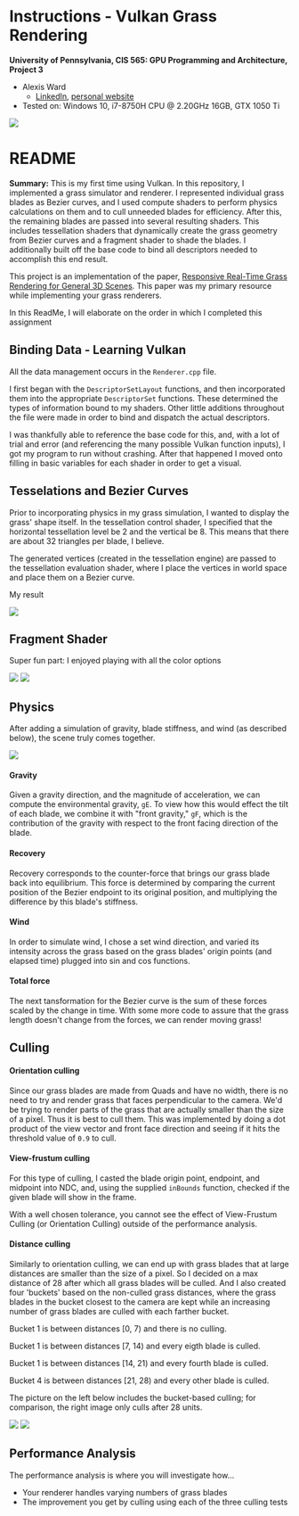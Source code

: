 Instructions - Vulkan Grass Rendering
========================

**University of Pennsylvania, CIS 565: GPU Programming and Architecture, Project 3**

* Alexis Ward
  * [LinkedIn](https://www.linkedin.com/in/alexis-ward47/), [personal website](https://www.alexis-ward.tech/)
* Tested on: Windows 10, i7-8750H CPU @ 2.20GHz 16GB, GTX 1050 Ti 

![](img/main.gif)

# README

**Summary:**
This is my first time using Vulkan. In this repository, I implemented a grass simulator and renderer. I represented individual grass blades as Bezier curves, and I used compute shaders to perform physics calculations on them and to cull unneeded blades for efficiency. After this, the remaining blades are passed into several resulting shaders. This includes tessellation shaders that dynamically create the grass geometry from Bezier curves and a fragment shader to shade the blades. I additionally built off the base code to bind all descriptors needed to accomplish this end result.

This project is an implementation of the paper, [Responsive Real-Time Grass Rendering for General 3D Scenes](https://www.cg.tuwien.ac.at/research/publications/2017/JAHRMANN-2017-RRTG/JAHRMANN-2017-RRTG-draft.pdf).
This paper was my primary resource while implementing your grass renderers. 

In this ReadMe, I will elaborate on the order in which I completed this assignment


## Binding Data - Learning Vulkan

All the data management occurs in the `Renderer.cpp` file.

I first began with the `DescriptorSetLayout` functions, and then incorporated them into the appropriate `DescriptorSet` functions. These determined the types of information bound to my shaders. Other little additions throughout the file were made in order to bind and dispatch the actual descriptors.

I was thankfully able to reference the base code for this, and, with a lot of trial and error (and referencing the many possible Vulkan function inputs), I got my program to run without crashing. After that happened I moved onto filling in basic variables for each shader in order to get a visual.


## Tesselations and Bezier Curves

Prior to incorporating physics in my grass simulation, I wanted to display the grass' shape itself. In the tessellation control shader, I specified that the horizontal tessellation level be 2 and the vertical be 8. This means that there are about 32 triangles per blade, I believe. 

The generated vertices (created in the tessellation engine) are passed to the tessellation evaluation shader, where I place the vertices in world space and place them on a Bezier curve.

My result

![](img/4-all-grass.PNG)

## Fragment Shader

Super fun part: I enjoyed playing with all the color options 

![](img/5-frag-w-lamb.PNG)  ![](img/5-frag-wOut-lamb.PNG)

## Physics

After adding a simulation of gravity, blade stiffness, and wind (as described below), the scene truly comes together.

![](img/main.gif)

#### Gravity

Given a gravity direction, and the magnitude of acceleration, we can compute the environmental gravity, `gE`. To view how this would effect the tilt of each blade, we combine it with "front gravity," `gF`, which is the contribution of the gravity with respect to the front facing direction of the blade.

#### Recovery

Recovery corresponds to the counter-force that brings our grass blade back into equilibrium. This force is determined by comparing the current position of the Bezier endpoint to its original position, and multiplying the difference by this blade's stiffness.

#### Wind

In order to simulate wind, I chose a set wind direction, and varied its intensity across the grass based on the grass blades' origin points (and elapsed time) plugged into sin and cos functions. 

#### Total force

The next tansformation for the Bezier curve is the sum of these forces scaled by the change in time. With some more code to assure that the grass length doesn't change from the forces, we can render moving grass!


## Culling

#### Orientation culling

Since our grass blades are made from Quads and have no width, there is no need to try and render grass that faces perpendicular to the camera. We'd be trying to render parts of the grass that are actually smaller than the size of a pixel. Thus it is best to cull them. This was implemented by doing a dot product of the view vector and front face direction and seeing if it hits the threshold value of `0.9` to cull.

#### View-frustum culling

For this type of culling, I casted the blade origin point, endpoint, and midpoint into NDC, and, using the supplied `inBounds` function, checked if the given blade will show in the frame.

With a well chosen tolerance, you cannot see the effect of View-Frustum Culling (or Orientation Culling) outside of the performance analysis.

#### Distance culling

Similarly to orientation culling, we can end up with grass blades that at large distances are smaller than the size of a pixel. So I decided on a max distance of 28 after which all grass blades will be culled. And I also created four 'buckets' based on the non-culled grass distances, where the grass blades in the bucket closest to the camera are kept while an increasing number of grass blades are culled with each farther bucket.

Bucket 1 is between distances [0, 7) and there is no culling.

Bucket 1 is between distances [7, 14) and every eigth blade is culled.

Bucket 1 is between distances [14, 21) and every fourth blade is culled.

Bucket 4 is between distances [21, 28) and every other blade is culled.

The picture on the left below includes the bucket-based culling; for comparison, the right image only culls after 28 units.

![](img/cullBuckets.gif)    ![](img/justDist.gif)

## Performance Analysis

The performance analysis is where you will investigate how...
* Your renderer handles varying numbers of grass blades
* The improvement you get by culling using each of the three culling tests
